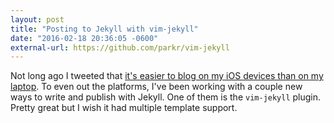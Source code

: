 ```yaml
---
layout: post
title: "Posting to Jekyll with vim-jekyll"
date: "2016-02-18 20:36:05 -0600"
external-url: https://github.com/parkr/vim-jekyll
---
```


Not long ago I tweeted that [it's easier to blog on my iOS devices than on my laptop](https://twitter.com/ryanirelan/status/695614263340085249). To even out the platforms, I've been working with a couple new ways to write and publish with Jekyll. One of them is the `vim-jekyll` plugin. Pretty great but I wish it had multiple template support. 

